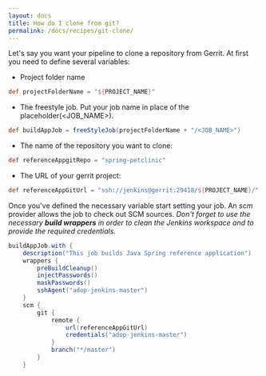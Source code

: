```yaml
---
layout: docs
title: How do I clone from git?
permalink: /docs/recipes/git-clone/
---
```


Let's say you want your pipeline to clone a repository from Gerrit.
At first you need to define several variables:
* Project folder name
```groovy
def projectFolderName = "${PROJECT_NAME}"
```
* The freestyle job.
Put your job name in place of the placeholder(<JOB_NAME>).
```groovy
def buildAppJob = freeStyleJob(projectFolderName + "/<JOB_NAME>")
```
* The name of the repository you want to clone:
```groovy
def referenceAppgitRepo = "spring-petclinic"
```
* The URL of your gerrit project:
```groovy
def referenceAppGitUrl = "ssh://jenkins@gerrit:29418/${PROJECT_NAME}/" + referenceAppgitRepo
```

Once you've defined the necessary variable start setting your job.
An _scm_ provider allows the job to check out SCM sources.
_Don't forget to use the necessary **build wrappers** in order to clean the Jenkins workspace and to provide the required credentials._
```groovy
buildAppJob.with {
    description("This job builds Java Spring reference application")
    wrappers {
        preBuildCleanup()
        injectPasswords()
        maskPasswords()
        sshAgent("adop-jenkins-master")
    }
    scm {
        git {
            remote {
                url(referenceAppGitUrl)
                credentials("adop-jenkins-master")
            }
            branch("*/master")
        }
    }
```



